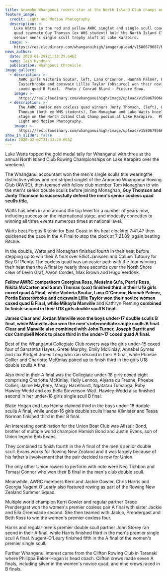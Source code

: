 ```yaml
---
title: Aramoho Whanganui rowers star at the North Island Club champs on Lake Karapiro
feature_image:
  credit: Light and Motion Photography
  description: >-
    Luke Watts in the red and yellow AWRC singlet and single scull coach and
    quad teammate Guy Thomson (ex WHS student) hold the North Island Club Champ
    senior men's single scull trophy aloft at Lake Karapiro.
  image: >-
    https://res.cloudinary.com/whanganuihigh/image/upload/v1580679687/News/guy_thomson_chron_30.1.20.photo.Ligh_and_Motion_Photography.jpg
news_author:
  date: 2020-01-29T21:33:29.646Z
  name: Iain Hyndman
  publication: Whanganui Chronicle
image_gallery:
  - description: >-
      AWRC girls Victoria Soutar, left, Lana O'Connor, Hannah Palmer, Portia
      Easterbrooke and coxswain Lillie Taylor (obscured) won their novice women
      coxed quad B Final.  Photo / Conrad Blind - Picture Show.
    image: >-
      https://res.cloudinary.com/whanganuihigh/image/upload/v1580679068/News/Photo_MUL_was_given_for_sports_facebook.jpg
  - description: >-
      The AWRC senior men coxless quad winners Jonty Thomson, (left), Guy
      Thomson (both ex WHS students), Tom Monaghan and Luke Watts kneel centre
      stage on the North Island Club Champ podium at Lake Karapiro.  Photo /
      Light and Motion Photography.
    image: >-
      https://res.cloudinary.com/whanganuihigh/image/upload/v1580679566/News/Ex_Jonty_guy_Thomson._Chron_30.1.20._Light_and_Motion_Photography.jpg
show_in_slider: false
date: 2020-02-02T21:33:29.665Z
---
```

Luke Watts topped the gold medal tally for Whanganui with three at the annual North Island Club Rowing Championships on Lake Karapiro over the weekend.

The Whanganui accountant won the men's single sculls title wearingthe distinctive yellow and red striped singlet of the Aramoho Whanganui Rowing Club (AWRC), then teamed with fellow club member Tom Monaghan to win the men's senior double sculls before joining Monaghan, **Guy Thomson and Jonty Thomson to successfully defend the men's senior coxless quad sculls title.**

Watts has been in and around the top level for a number of years now, including success on the international stage, and modestly concedes to winning all three events numerous times at national level.

Watts beat Fergus Ritchie for East Coast in his heat clocking 7:41.47 then quickened the pace in the A Final to stop the clock at 7:21.89, again beating Ritchie.

In the double, Watts and Monaghan finished fourth in their heat before stepping up to win their A final over Elliot Janissen and Callum Tutbury for Bay Of Plenty. The coxless quad was an easier path with the four winning their heat then the A final by nearly three seconds over the North Shore crew of Levin Graf, Aaron Cordes, Max Brown and Hugo Verdonk.

**Fellow AWRC competitors Georgina Ross, Messina Su'a, Perris Ross, Nikita McCarten and Sarah Thomas (cox) finished third in their U16 girls coxed quad A Final, while Victoria Soutar, Lana O'Connor, Hannah Palmer, Portia Easterbrooke and coxswain Lillie Taylor won their novice women coxed quad B Final, while Mikayla Manville** and Kathryn Fleming **combined to finish second in their U18 girls double scull B final.**

**James Clear and Jordan Manville won the boys under-17 double sculls B final, while Manville also won the men's intermediate single sculls B final. Clear and Manville also combined with John Turner, Joseph Barritt and cox Campbell Monk to place third in the under-17 coxed quad A final.**

Best of the Whanganui Collegiate Club rowers was the girls under-15 coxed four of Samantha Hayes, Gretel Murphy, Emily McKinlay, Annabel Symes and cox Bridget Jones Long who ran second in their A final, while Phoebe Collier and Charlotte McKinlay paired up to finish third in the girls U18 double sculls A final.

Also third in their A final was the Collegiate under-18 girls coxed eight comprising Charlotte McKinlay, Holly Lennox, Alyana du Fresne, Phoebe Collier, Jaime Maybery, Margy Hazelhurst, Ngatatau Tumanga, Ruby Hawley-Wedd and cox Bella Stevenson-Watt. Hawley-Wedd also finished second in her under-18 girls single scull B final.

Blake Hogan and Leo Hanna claimed third in the boys under-18 double sculls A final, while under-16 girls double sculls Haana Kilmister and Tessa Norman finished third in their B final.

An interesting combination for the Union Boat Club was Alistair Bond, brother of multiple world champion Hamish Bond and Justin Evans, son of Union legend Bob Evans.

They combined to finish fourth in the A final of the men's senior double scull. Evans works for Rowing New Zealand and it was largely because of his father's involvement that the pair decided to row for Union.

The only other Union rowers to perform with note were Neo Tichbon and Tomasi Connor who won their B final in the men's club double scull.

Meanwhile, AWRC members Kerri and Jackie Gowler, Chris Harris and Georgia Nugent O'Learly also featured rowing as part of the Rowing New Zealand Summer Squad.

Multiple world champion Kerri Gowler and regular partner Grace Prendergast won the women's premier coxless pair A final with sister Jackie and Ella Greenslade second. She then teamed with Jackie, Prendergast and Beth Ross to win the women's premier coxless four.

Harris and regular men's premier double scull partner John Storey ran seond in their A final, while Harris finished third in the men's premier single scull A final. Nugent-O'Leary finished fifth in the A final of the women's premier single scull.

Further Whanganui interest came from the Clifton Rowing Club in Taranaki where Philippa Baker-Hogan is head coach. Clifton crews made seven A finals, including silver in the women's novice quad, and nine crews raced in B finals.
